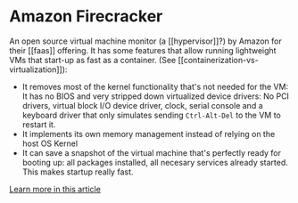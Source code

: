 # Amazon Firecracker
An open source virtual machine monitor (a [[hypervisor]]?) by Amazon for their [[faas]] offering. It has some features that allow running lightweight VMs that start-up as fast as a container. (See [[containerization-vs-virtualization]]):

* It removes most of the kernel functionality that's not needed for the VM: It has no BIOS and very stripped down virtualized device drivers: No PCI drivers, virtual block I/O device driver, clock, serial console and a keyboard driver that only simulates sending `Ctrl-Alt-Del` to the VM to restart it.
* It implements its own memory management instead of relying on the host OS Kernel
* It can save a snapshot of the virtual machine that's perfectly ready for booting up: all packages installed, all necesary services already started. This makes startup really fast.

[Learn more in this article](https://webapp.io/blog/github-actions-10x-faster-with-firecracker/)
